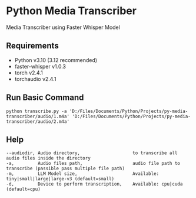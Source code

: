 # Python Media Transcriber

Media Transcriber using Faster Whisper Model

## Requirements

- Python v3.10 (3.12 recommended)
- faster-whisper v1.0.3
- torch v2.4.1
- torchaudio v2.4.1

## Run Basic Command

``` shell
python transcribe.py -a 'D:/Files/Documents/Python/Projects/py-media-transcriber/audio/1.m4a' 'D:/Files/Documents/Python/Projects/py-media-transcriber/audio/2.m4a'
```

## Help

```shell
--audiodir, Audio directory,                    to transcribe all audio files inside the directory
-a,         Audio files path,                   audio file path to transcribe (passible pass multiple file path)
-m,         LLM Model size,                     Available: tiny|small|large|large-v3 (default=small)
-d,         Device to perform transcription,    Available: cpu|cuda (default=cpu)
```